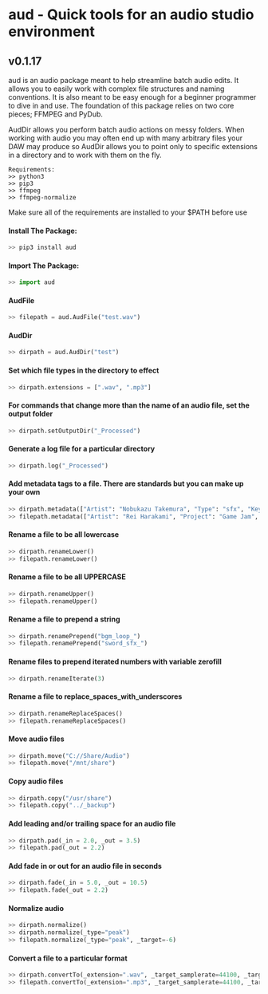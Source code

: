 # aud - Quick tools for an audio studio environment
## v0.1.17

aud is an audio package meant to help streamline batch audio edits.
It allows you to easily work with complex file structures and naming conventions.
It is also meant to be easy enough for a beginner programmer to dive in and use.
The foundation of this package relies on two core pieces; FFMPEG and PyDub.

AudDir allows you perform batch audio actions on messy folders. 
When working with audio you may often end up with many arbitrary files your DAW may produce so AudDir allows you to point only to specific extensions in a directory and to work with them on the fly.

```
Requirements:
>> python3
>> pip3
>> ffmpeg
>> ffmpeg-normalize
```

Make sure all of the requirements are installed to your $PATH before use

#### Install The Package:
```python
>> pip3 install aud
```

#### Import The Package:
```python
>> import aud
```

#### AudFile
```python
>> filepath = aud.AudFile("test.wav")
```

#### AudDir
```python
>> dirpath = aud.AudDir("test")
```

#### Set which file types in the directory to effect
```python
>> dirpath.extensions = [".wav", ".mp3"]
```

#### For commands that change more than the name of an audio file, set the output folder
```python
>> dirpath.setOutputDir("_Processed")
```

#### Generate a log file for a particular directory
```python
>> dirpath.log("_Processed")
```

#### Add metadata tags to a file. There are standards but you can make up your own
```python
>> dirpath.metadata(["Artist": "Nobukazu Takemura", "Type": "sfx", "Keywords": "sword oneshot stereo"])
>> filepath.metadata(["Artist": "Rei Harakami", "Project": "Game Jam", "Keywords": "loop bgm"])
```

#### Rename a file to be all lowercase
```python
>> dirpath.renameLower()
>> filepath.renameLower()
```

#### Rename a file to be all UPPERCASE
```python
>> dirpath.renameUpper()
>> filepath.renameUpper()
```

#### Rename a file to prepend a string
```python
>> dirpath.renamePrepend("bgm_loop_")
>> filepath.renamePrepend("sword_sfx_")
```

#### Rename files to prepend iterated numbers with variable zerofill
```python
>> dirpath.renameIterate(3)
```

#### Rename a file to replace_spaces_with_underscores
```python
>> dirpath.renameReplaceSpaces()
>> filepath.renameReplaceSpaces()
```

#### Move audio files
```python
>> dirpath.move("C://Share/Audio")
>> filepath.move("/mnt/share")
```

#### Copy audio files
```python
>> dirpath.copy("/usr/share")
>> filepath.copy("../_backup")
```

#### Add leading and/or trailing space for an audio file
```python
>> dirpath.pad(_in = 2.0, _out = 3.5)
>> filepath.pad(_out = 2.2)
```


#### Add fade in or out for an audio file in seconds
```python
>> dirpath.fade(_in = 5.0, _out = 10.5)
>> filepath.fade(_out = 2.2)
```

#### Normalize audio
```python
>> dirpath.normalize()
>> dirpath.normalize(_type="peak")
>> filepath.normalize(_type="peak", _target=-6)
```

#### Convert a file to a particular format
```python
>> dirpath.convertTo(_extension=".wav", _target_samplerate=44100, _target_bitdepth=16)
>> filepath.convertTo(_extension=".mp3", _target_samplerate=44100, _target_bitrate="320k") #bitrate="0" for lossy compression
```
